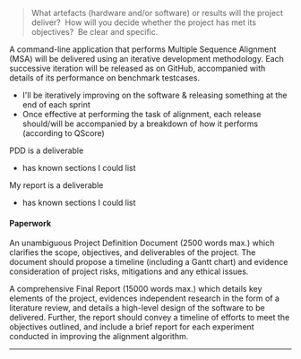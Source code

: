 
> What artefacts (hardware and/or software) or results will the project deliver?  How will you decide whether the project has met its objectives?  Be clear and specific.

A command-line application that performs Multiple Sequence Alignment (MSA) will be delivered using an iterative development methodology. Each successive iteration will be released as on GitHub, accompanied with details of its performance on benchmark testcases.

- I'll be iteratively improving on the software & releasing something at the end of each sprint
- Once effective at performing the task of alignment, each release should/will be accompanied by a breakdown of how it performs (according to QScore) 

PDD is a deliverable
- has known sections I could list

My report is a deliverable
- has known sections I could list



#### Paperwork

An unambiguous Project Definition Document (2500 words max.) which clarifies the scope, objectives, and deliverables of the project. The document should propose a timeline (including a Gantt chart) and evidence consideration of project risks, mitigations and any ethical issues.

A comprehensive Final Report (15000 words max.) which details key elements of the project, evidences independent research in the form of a literature review, and details a high-level design of the software to be delivered. Further, the report should convey a timeline of efforts to meet the objectives outlined, and include a brief report for each experiment conducted in improving the alignment algorithm.

------


